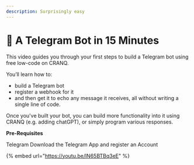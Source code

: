 ```yaml
---
description: Surprisingly easy
---
```


# 🤖 A Telegram Bot in 15 Minutes

This video guides you through your first steps to build a Telegram bot using free low-code on CRANQ.

You’ll learn how to:

* build a Telegram bot
* register a webhook for it
* and then get it to echo any message it receives, all without writing a single line of code.

Once you've built your bot, you can build more functionality into it using CRANQ (e.g. adding chatGPT), or simply program various responses.

**Pre-Requisites**

Telegram Download the Telegram App and register an Account

{% embed url="https://youtu.be/lN65BTBq3eE" %}
